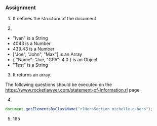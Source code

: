 ### Assignment

1. It defines the structure of the document

2. 
- "Ivan" is a String
- 4043 is a Number
- 439.43 is a Number
- ["Joe", "John", "Max"] is an Array
- { "Name": "Joe, "GPA": 4.0 } is an Object
- "Test" is a String

3. It returns an array.


The following questions should be executed on the https://www.rocketlawyer.com/statement-of-information.rl page

4.
```javascript
document.getElementsByClassName("rlHeroSection michelle-g-hero");
```

5. 165
